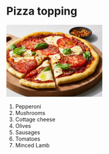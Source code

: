 # Pizza topping 

<img src="https://github.com/Sheethal-Raghavendra/sheethal07/blob/main/Images/Pizza inmage.jpeg" width=50% height=50%>

1. Pepperoni
2. Mushrooms
3. Cottage cheese
4. Olives
5. Sausages
6. Tomatoes
7. Minced Lamb
